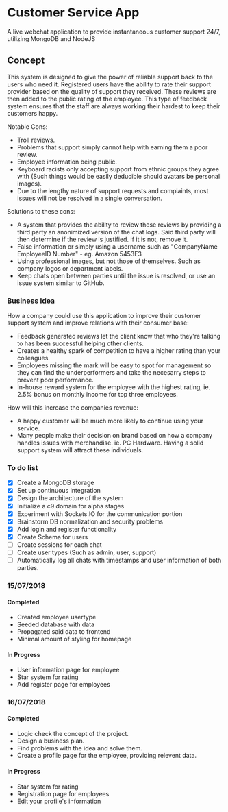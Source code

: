 # Customer Service App
A live webchat application to provide instantaneous customer support 24/7, utilizing MongoDB and NodeJS

## Concept

This system is designed to give the power of reliable support back to the users who need it. Registered users have the
ability to rate their support provider based on the quality of support they received. These reviews are then added to the public
rating of the employee. This type of feedback system ensures that the staff are always working their hardest to keep their customers happy.

Notable Cons:
- Troll reviews.
- Problems that support simply cannot help with earning them a poor review.
- Employee information being public.
- Keyboard racists only accepting support from ethnic groups they agree with (Such things would be easily deducible should avatars be personal images).
- Due to the lengthy nature of support requests and complaints, most issues will not be resolved in a single conversation.

Solutions to these cons:
- A system that provides the ability to review these reviews by providing a third party an anonimized version of
the chat logs. Said third party will then determine if the review is justified. If it is not, remove it.
- False information or simply using a username such as "CompanyName EmployeeID Number" - eg. Amazon 5453E3
- Using professional images, but not those of themselves. Such as company logos or department labels.
- Keep chats open between parties until the issue is resolved, or use an issue system similar to GitHub.

### Business Idea

How a company could use this application to improve their customer support system and improve relations with their consumer base:
- Feedback generated reviews let the client know that who they're talking to has been successful helping other clients.
- Creates a healthy spark of competition to have a higher rating than your colleagues.
- Employees missing the mark will be easy to spot for management so they can find the underperformers and take the 
necesarry steps to prevent poor performance.
- In-house reward system for the employee with the highest rating, ie. 2.5% bonus on monthly income for top three employees.

How will this increase the companies revenue:
- A happy customer will be much more likely to continue using your service.
- Many people make their decision on brand based on how a company handles issues with merchandise. ie. PC Hardware.
Having a solid support system will attract these individuals.

### To do list
- [x] Create a MongoDB storage
- [x] Set up continuous integration
- [x] Design the architecture of the system
- [x] Initialize a c9 domain for alpha stages
- [x] Experiment with Sockets.IO for the communication portion
- [x] Brainstorm DB normalization and security problems
- [X] Add login and register functionality
- [X] Create Schema for users
- [ ] Create sessions for each chat
- [ ] Create user types (Such as admin, user, support)
- [ ] Automatically log all chats with timestamps and user information of both parties.

### 15/07/2018
#### Completed
- Created employee usertype
- Seeded database with data
- Propagated said data to frontend
- Minimal amount of styling for homepage
#### In Progress
- User information page for employee
- Star system for rating
- Add register page for employees

### 16/07/2018
#### Completed
- Logic check the concept of the project.
- Design a business plan.
- Find problems with the idea and solve them.
- Create a profile page for the employee, providing relevent data.
#### In Progress
- Star system for rating
- Registration page for employees
- Edit your profile's information